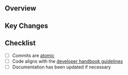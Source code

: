 ## Overview
[//]: # (Brief description and link to Jira ticket.)

## Key Changes
[//]: # (Bullet points of key changes. High-level is fine.)

## Checklist
- [ ] Commits are [atomic](https://inhabitiq.atlassian.net/wiki/x/WQDgtw)
- [ ] Code aligns with the [developer handbook guidelines](https://inhabitiq.atlassian.net/wiki/x/EYD2tw)
- [ ] Documentation has been updated if necessary
